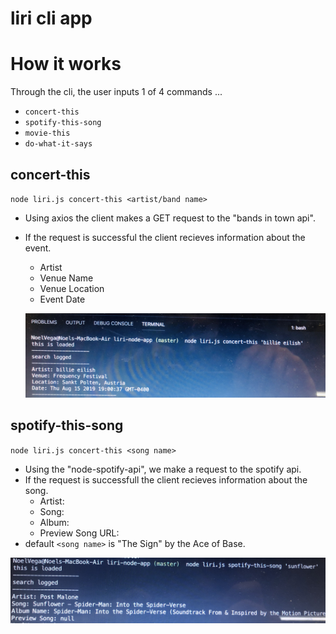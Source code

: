 # liri cli app

# How it works

Through the cli, the user inputs 1 of 4 commands ...

* `concert-this` 
* `spotify-this-song`
* `movie-this`
* `do-what-it-says`

## concert-this

`node liri.js concert-this <artist/band name>`

* Using axios the client makes a GET request to the "bands in town api".
* If the request is successful the client recieves information about the event.
    * Artist 
    * Venue Name
    * Venue Location
    * Event Date

    ![example](/assets/images/concert-this.jpg)



## spotify-this-song

`node liri.js concert-this <song name>`

* Using the "node-spotify-api", we make a request to the spotify api.
* If the request is successfull the client recieves information about the song.
    * Artist:
    * Song:
    * Album:
    * Preview Song URL:
* default `<song name>` is "The Sign" by the Ace of Base.

![example](/assets/images/spotify-this.jpg)


